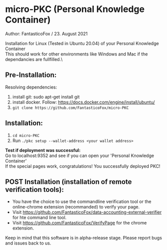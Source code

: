 # micro-PKC (Personal Knowledge Container)
Author: FantasticoFox / 23. August 2021

Installation for Linux (Tested in Ubuntu 20.04) of your Personal Knowledge Container\
This should work for other environments like Windows and Mac if the dependancies are fullfilled.\

## Pre-Installation:

Resolving dependencies:
1. install git: sudo apt-get install git
2. install docker. Follow: https://docs.docker.com/engine/install/ubuntu/
3. `git clone https://github.com/FantasticoFox/micro-PKC`

## Installation:
1. `cd micro-PKC`
2. Run `./pkc setup --wallet-address <your wallet address>`

**Test if deployment was successful:**\
Go to localhost:9352 and see if you can open your 'Personal Knowledge Container'\
If the special pages work, congratulations! You successfully deployed PKC!

## POST Installation (installation of remote verification tools):
* You have the choice to use the commandline verification tool or the online-chrome extension (recommanded) to verify your page.
* Visit https://github.com/FantasticoFox/data-accounting-external-verifier for hte command line tool.
* Visit https://github.com/FantasticoFox/VerifyPage for the chrome extension.

Keep in mind that this software is in alpha-release stage. Please report bugs and issues back to us.
